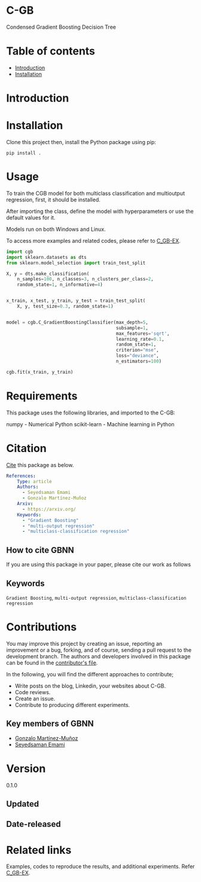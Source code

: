 # C-GB
Condensed Gradient Boosting Decision Tree

# Table of contents
* [Introduction](#Introduction)
* [Installation](#Installation)



# Introduction



# Installation
Clone this project then, install the Python package using pip:

`pip install .`


# Usage
To train the CGB model for both multiclass classification and multioutput regression, first, it should be installed.

After importing the class, define the model with hyperparameters or use the default values for it.

Models run on both Windows and Linux.

To access more examples and related codes, please refer to [C_GB-EX](https://github.com/samanemami/C_GB-EX).

```Python
import cgb
import sklearn.datasets as dts
from sklearn.model_selection import train_test_split

X, y = dts.make_classification(
    n_samples=100, n_classes=3, n_clusters_per_class=2,
    random_state=1, n_informative=4)


x_train, x_test, y_train, y_test = train_test_split(
    X, y, test_size=0.3, random_state=1)


model = cgb.C_GradientBoostingClassifier(max_depth=5,
                                         subsample=1,
                                         max_features='sqrt',
                                         learning_rate=0.1,
                                         random_state=1,
                                         criterion="mse",
                                         loss="deviance",
                                         n_estimators=100)

cgb.fit(x_train, y_train)

```

# Requirements
This package uses the following libraries, and imported to the C-GB:

numpy - Numerical Python
scikit-learn - Machine learning in Python




# Citation
[Cite](CITATION.cff) this package as below.

```yaml
References:
    Type: article
    Authors:
      - Seyedsaman Emami
      - Gonzalo Martínez-Muñoz
    Arxiv:
      - https://arxiv.org/
    Keywords:
      - "Gradient Boosting"
      - "multi-output regression"
      - "multiclass-classification regression"
```
## How to cite GBNN
If you are using this package in your paper, please cite our work as follows
## Keywords
`Gradient Boosting`, `multi-output regression`, `multiclass-classification regression`


# Contributions
You may improve this project by creating an issue, reporting an improvement or a bug, forking, and of course, sending a pull request to the development branch. 
The authors and developers involved in this package can be found in the [contributor's file](contributors.txt).

In the following, you will find the different approaches to contribute;
<ul>
    <li> Write posts on the blog, Linkedin, your websites about C-GB. </li>
    <li> Code reviews. </li>
    <li> Create an issue. </li>
    <li> Contribute to producing different experiments. </li>
</ul>

## Key members of GBNN
* [Gonzalo Martínez-Muñoz](https://github.com/gmarmu)
* [Seyedsaman Emami](https://github.com/samanemami)

# Version
0.1.0

## Updated

## Date-released


# Related links
Examples, codes to reproduce the results, and additional experiments. Refer [C_GB-EX](https://github.com/samanemami/C_GB-EX).
